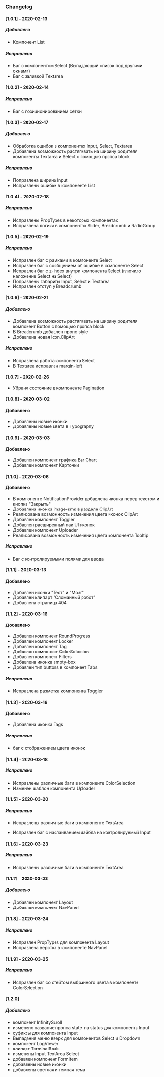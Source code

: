 ### Changelog

#### [1.0.1] - 2020-02-13

##### Добавлено

- Компонент List

##### Исправлено

- Баг с компонентом Select (Выпадающий список под другими окнами)
- Баг с заливкой Textarea

#### [1.0.2] - 2020-02-14

##### Исправлено

- Баг с позиционированием сетки

#### [1.0.3] - 2020-02-17

##### Добавлено

- Обработка ошибок в компонентах Input, Select, Textarea
- Добавлена возможность растягивать на ширину родителя компоненты Textarea и Select с помощью пропса block

##### Исправлено

- Поправлена ширина Input
- Исправлены ошибки в компоненте List

#### [1.0.4] - 2020-02-18

##### Исправлено

- Исправлены PropTypes в некоторых компонентах
- Исправлена логика в компонентах Slider, Breadcrumb и RadioGroup

#### [1.0.5] - 2020-02-19

##### Исправлено

- Исправлен баг с рамками в компоненте Select
- Исправлен баг с сообщением об ошибке в компоненте Select
- Исправлен баг с z-index внутри компонента Select (глючило наложение Select на Select)
- Поправлены габариты Input, Select и Textarea
- Исправлен отступ у Breadcrumb

#### [1.0.6] - 2020-02-21

##### Добавлено

- Добавлена возможность растягивать на ширину родителя компонент Button с помощью пропса block
- В Breadcrumb добавлен пропс style
- Добавлена новая Icon.ClipArt

##### Исправлено

- Исправлена работа компонента Select
- В Textarea исправлен margin-left

#### [1.0.7] - 2020-02-26

- Убрано состояние в компоненте Pagination

#### [1.0.8] - 2020-03-02

#### Добавлено

- Добавлены новые иконки
- Добавлены новые цвета в Typography

#### [1.0.9] - 2020-03-03

#### Добавлено

- Добавлен компонент графика Bar Chart
- Добавлен компонент Карточки

#### [1.1.0] - 2020-03-06

#### Добавлено

- В компоненте NotificationProvider добавлена иконка перед текстом и кнопка "Закрыть"
- Добавлена иконка image-sms в разделе ClipArt
- Реализована возможность изменения цвета иконок ClipArt
- Добавлен компонент Toggler
- Добавлен расширенный пак UI иконок
- Добавлен компонент Uploader
- Реализована возможность изменения цвета компонента Tooltip

##### Исправлено

- Баг с контролируемыми полями для ввода

#### [1.1.1] - 2020-03-13

#### Добавлено

- Добавлен иконки "Тест" и "Мозг"
- Добавлен клипарт "Сломанный робот"
- Добавлена страница 404

#### [1.1.2] - 2020-03-16

#### Добавлено

- Добавлен компонент RoundProgress
- Добавлен компонент Locker
- Добавлен компонент Tag
- Добавлен компонент ColorSelection
- Добавлен компонент Filters
- Добавлена иконка empty-box
- Добавлен тип buttons в компонент Tabs

##### Исправлено

- Исправлена разметка компонента Toggler

#### [1.1.3] - 2020-03-16

#### Добавлено

- Добавлена иконка Tags

##### Исправлено

- баг с отображением цвета иконок

#### [1.1.4] - 2020-03-18

##### Исправлено

- Исправлены различные баги в компоненте ColorSelection
- Изменен шаблон компонента Uploader

#### [1.1.5] - 2020-03-20

##### Исправлено

- Исправлены различные баги в компоненте TextArea

- Исправлен баг с наслаиванием лэйбла на контролируемый Input

#### [1.1.6] - 2020-03-23

##### Исправлено

- Исправлены различные баги в компоненте TextArea

#### [1.1.7] - 2020-03-23

##### Добавлено

- Добавлен компонент Layout
- Добавлен компонент NavPanel

#### [1.1.8] - 2020-03-24

##### Исправлено

- Исправлен PropTypes для компонента Layout
- Исправлена верстка в компоненте NavPanel

#### [1.1.9] - 2020-03-25

##### Исправлено

- Исправлен баг со стейтом выбранного цвета в компоненте ColorSelection

#### [1.2.0]

##### Добавлено

- компонент InfinityScroll
- изменено название пропса state  на status для компонента Input
- суфиксы для компонента Input
- Выпадания меню вверх для компонентов Select и Dropdown
- компонент LogViewer
- клипарт TerminalBook
- изменены Input TextArea Select
- добавлен компонент FormItem
- добавлены новые иконки
- добавлены светлая и темная тема
